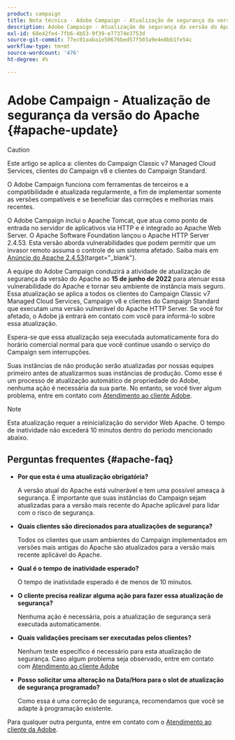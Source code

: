 ```yaml
---
product: campaign
title: Nota técnica - Adobe Campaign - Atualização de segurança da versão Apache
description: Adobe Campaign - Atualização de segurança da versão do Apache
exl-id: 68e42fe4-7fb6-4b53-9f39-e77374e3753d
source-git-commit: 77ec01aaba1e50676bed57f503a9e4e8bb1fe54c
workflow-type: tm+mt
source-wordcount: '476'
ht-degree: 4%

---
```


# Adobe Campaign - Atualização de segurança da versão do Apache {#apache-update}

>[!CAUTION]
>Este artigo se aplica a: clientes do Campaign Classic v7 Managed Cloud Services, clientes do Campaign v8 e clientes do Campaign Standard.

O Adobe Campaign funciona com ferramentas de terceiros e a compatibilidade é atualizada regularmente, a fim de implementar somente as versões compatíveis e se beneficiar das correções e melhorias mais recentes.

O Adobe Campaign inclui o Apache Tomcat, que atua como ponto de entrada no servidor de aplicativos via HTTP e é integrado ao Apache Web Server. O Apache Software Foundation lançou o Apache HTTP Server 2.4.53. Esta versão aborda vulnerabilidades que podem permitir que um invasor remoto assuma o controle de um sistema afetado. Saiba mais em [Anúncio do Apache 2.4.53](https://downloads.apache.org/httpd/Announcement2.4.html){target="_blank"}.

A equipe do Adobe Campaign conduzirá a atividade de atualização de segurança da versão do Apache ao **15 de junho de 2022** para atenuar essa vulnerabilidade do Apache e tornar seu ambiente de instância mais seguro. Essa atualização se aplica a todos os clientes do Campaign Classic v7 Managed Cloud Services, Campaign v8 e clientes do Campaign Standard que executam uma versão vulnerável do Apache HTTP Server. Se você for afetado, o Adobe já entrará em contato com você para informá-lo sobre essa atualização.

Espera-se que essa atualização seja executada automaticamente fora do horário comercial normal para que você continue usando o serviço do Campaign sem interrupções.

Suas instâncias de não produção serão atualizadas por nossas equipes primeiro antes de atualizarmos suas instâncias de produção. Como esse é um processo de atualização automático de propriedade do Adobe, nenhuma ação é necessária da sua parte. No entanto, se você tiver algum problema, entre em contato com [Atendimento ao cliente Adobe](https://experienceleague.adobe.com/?support-solution=Campaign#support).


>[!NOTE]
>Esta atualização requer a reinicialização do servidor Web Apache. O tempo de inatividade não excederá 10 minutos dentro do período mencionado abaixo.

## Perguntas frequentes {#apache-faq}

* **Por que esta é uma atualização obrigatória?**

   A versão atual do Apache está vulnerável e tem uma possível ameaça à segurança. É importante que suas instâncias do Campaign sejam atualizadas para a versão mais recente do Apache aplicável para lidar com o risco de segurança.


* **Quais clientes são direcionados para atualizações de segurança?**

   Todos os clientes que usam ambientes do Campaign implementados em versões mais antigas do Apache são atualizados para a versão mais recente aplicável do Apache.

* **Qual é o tempo de inatividade esperado?**

   O tempo de inatividade esperado é de menos de 10 minutos.

* **O cliente precisa realizar alguma ação para fazer essa atualização de segurança?**

   Nenhuma ação é necessária, pois a atualização de segurança será executada automaticamente.

* **Quais validações precisam ser executadas pelos clientes?**

   Nenhum teste específico é necessário para esta atualização de segurança. Caso algum problema seja observado, entre em contato com [Atendimento ao cliente Adobe](https://experienceleague.adobe.com/?support-solution=Campaign#support)


* **Posso solicitar uma alteração na Data/Hora para o slot de atualização de segurança programado?**

   Como essa é uma correção de segurança, recomendamos que você se adapte à programação existente.


Para qualquer outra pergunta, entre em contato com o [Atendimento ao cliente da Adobe](https://experienceleague.adobe.com/?support-solution=Campaign#support).
